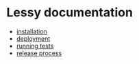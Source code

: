 # Lessy documentation

- [installation](installation.md)
- [deployment](deployment.md)
- [running tests](tests.md)
- [release process](release.md)
